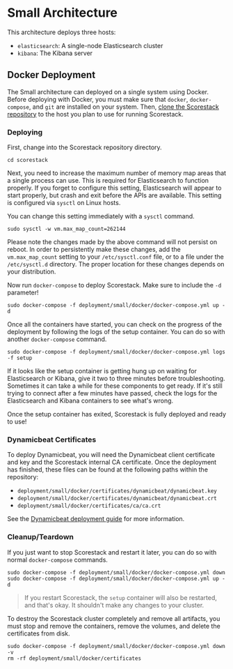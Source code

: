 Small Architecture
==================

This architecture deploys three hosts:

- `elasticsearch`: A single-node Elasticsearch cluster
- `kibana`: The Kibana server

Docker Deployment
-----------------

The Small architecture can deployed on a single system using Docker. Before deploying with Docker, you must make sure that `docker`, `docker-compose`, and `git` are installed on your system. Then, [clone the Scorestack repository](cloning.md) to the host you plan to use for running Scorestack.

### Deploying

First, change into the Scorestack repository directory.

```shell
cd scorestack
```

Next, you need to increase the maximum number of memory map areas that a single process can use. This is required for Elasticsearch to function properly. If you forget to configure this setting, Elasticsearch will appear to start properly, but crash and exit before the APIs are available. This setting is configured via `sysctl` on Linux hosts.

You can change this setting immediately with a `sysctl` command.

```shell
sudo sysctl -w vm.max_map_count=262144
```

Please note the changes made by the above command will not persist on reboot. In order to persistently make these changes, add the `vm.max_map_count` setting to your `/etc/sysctl.conf` file, or to a file under the `/etc/sysctl.d` directory. The proper location for these changes depends on your distribution.

Now run `docker-compose` to deploy Scorestack. Make sure to include the `-d` parameter!

```shell
sudo docker-compose -f deployment/small/docker/docker-compose.yml up -d
```

Once all the containers have started, you can check on the progress of the deployment by following the logs of the setup container. You can do so with another `docker-compose` command.

```shell
sudo docker-compose -f deployment/small/docker/docker-compose.yml logs -f setup
```

If it looks like the setup container is getting hung up on waiting for Elasticsearch or Kibana, give it two to three minutes before troubleshooting. Sometimes it can take a while for these components to get ready. If it's still trying to connect after a few minutes have passed, check the logs for the Elasticsearch and Kibana containers to see what's wrong.

Once the setup container has exited, Scorestack is fully deployed and ready to use!

### Dynamicbeat Certificates

To deploy Dynamicbeat, you will need the Dynamicbeat client certificate and key and the Scorestack internal CA certificate. Once the deployment has finished, these files can be found at the following paths within the repository:

- `deployment/small/docker/certificates/dynamicbeat/dynamicbeat.key`
- `deployment/small/docker/certificates/dynamicbeat/dynamicbeat.crt`
- `deployment/small/docker/certificates/ca/ca.crt`

See the [Dynamicbeat deployment guide](dynamicbeat.md) for more information.

### Cleanup/Teardown

If you just want to stop Scorestack and restart it later, you can do so with normal `docker-compose` commands.

```shell
sudo docker-compose -f deployment/small/docker/docker-compose.yml down
sudo docker-compose -f deployment/small/docker/docker-compose.yml up -d
```

> If you restart Scorestack, the `setup` container will also be restarted, and that's okay. It shouldn't make any changes to your cluster.

To destroy the Scorestack cluster completely and remove all artifacts, you must stop and remove the containers, remove the volumes, and delete the certificates from disk.

```shell
sudo docker-compose -f deployment/small/docker/docker-compose.yml down -v
rm -rf deployment/small/docker/certificates
```